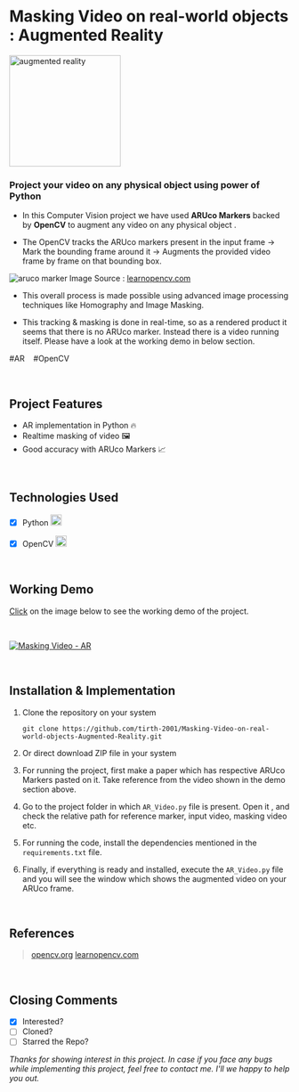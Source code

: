 # Masking Video on real-world objects : Augmented Reality

<img src="https://firebasestorage.googleapis.com/v0/b/smart-home-9497d.appspot.com/o/Other%20Images%2Faugmented-reality%20(2).png?alt=media&token=ddefbdfb-7e47-462a-94a2-0d0e92765240" alt="augmented reality" width="200" />

### Project your video on any physical object using power of Python


- In this Computer Vision project we have used **ARUco Markers** backed by **OpenCV** to augment any video on any physical object . 

- The OpenCV tracks the ARUco markers present in the input frame &#8594; Mark the bounding frame around it &#8594; Augments the provided video frame by frame on that bounding box.

![aruco marker](https://firebasestorage.googleapis.com/v0/b/smart-home-9497d.appspot.com/o/Other%20Images%2Faugmented-reality-aruco-markers-opencv.jpg?alt=media&token=6efcd63f-ad49-41e7-bae1-a5b2202d7636)
Image Source : [learnopencv.com](https://learnopencv.com)

- This overall process is made possible using advanced image processing techniques like Homography and Image Masking. 

- This tracking & masking is done in real-time, so as a rendered product it seems that there is no ARUco marker. Instead there is a video running itself. Please have a look at the working demo in below section.

\#AR &nbsp;&nbsp;   \#OpenCV

<br>

## Project Features

 - AR implementation in Python 🔥
 - Realtime masking of video 🖼️
 - Good accuracy with ARUco Markers 📈
 
 <br>
 
 ## Technologies Used
 - [x] Python <img src="https://firebasestorage.googleapis.com/v0/b/smart-home-9497d.appspot.com/o/Other%20Images%2F005-python.png?alt=media&token=067ada19-745a-4e4b-be1a-55c389e05fb3" alt="drawing" width="20"/>
 - [x] OpenCV <img src="https://firebasestorage.googleapis.com/v0/b/smart-home-9497d.appspot.com/o/Other%20Images%2Fopencv.png?alt=media&token=9293b45e-1f45-4da1-abae-4fa05dc0a753" alt="opencv" width="20"/>

 
<br>

 ## Working Demo
 [Click](https://www.youtube.com/watch?v=a1JSAJqeAhc&list=PLdaWlSfDidCTVN303hA-2RGtthdIk1PxM&index=7) on the image below to see the working demo of the project.
 
 <br>
 
[![Masking Video - AR](http://img.youtube.com/vi/a1JSAJqeAhc/0.jpg)](https://www.youtube.com/watch?v=a1JSAJqeAhc&list=PLdaWlSfDidCTVN303hA-2RGtthdIk1PxM&index=7 "Masking Video - AR")
 
<br>

 ## Installation & Implementation

1.  Clone the repository on your system
    
    `git clone https://github.com/tirth-2001/Masking-Video-on-real-world-objects-Augmented-Reality.git`
    
2.  Or direct download ZIP file in your system
3. For running the project, first make a paper which has respective ARUco Markers pasted on it. Take reference from the video shown in the demo section above.
4. Go to the project folder in which `AR_Video.py` file is present. Open it , and check the relative path for reference marker, input video, masking video etc.
5. For running the code, install the dependencies mentioned in the `requirements.txt` file.
6. Finally, if everything is ready and installed, execute the `AR_Video.py` file and you will see the window which shows the augmented video on your ARUco frame.

<br>


## References

> [opencv.org](https://opencv.org)
> [learnopencv.com](https://www.learnopencv.com)

<br>

## Closing Comments

 - [x] Interested? 
 - [ ] Cloned?
 - [ ] Starred the Repo?
 
*Thanks for showing interest in this project. In case if you face any bugs while implementing this project, feel free to contact me. I'll we happy to help you out.*
 

 

